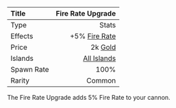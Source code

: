 |Title      | Fire Rate Upgrade         
|:-|-:
|Type       | Stats                    
|Effects    |  +5% [Fire Rate](/upgrades/firerate.md)
|Price      | 2k [Gold](/gold.md)               
|Islands    | [All Islands](/islands.md)  
|Spawn Rate | 100%                      
|Rarity     | Common                    
The Fire Rate Upgrade adds 5% Fire Rate to your cannon. 


